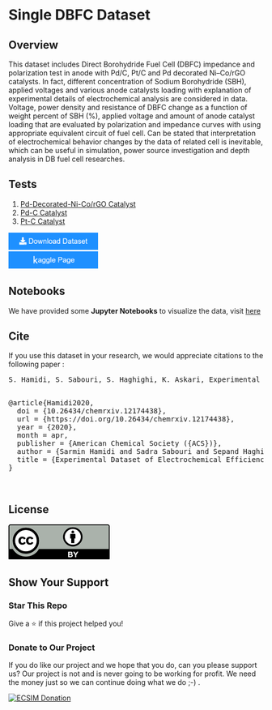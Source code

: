 # Single DBFC Dataset

## Overview

This dataset includes Direct Borohydride Fuel Cell (DBFC) impedance and polarization test in anode with Pd/C, Pt/C and Pd decorated Ni–Co/rGO catalysts. In fact, different concentration of Sodium Borohydride (SBH), applied voltages and various anode catalysts loading with explanation of experimental details of electrochemical analysis are considered in data. Voltage, power density and resistance of DBFC change as a function of weight percent of SBH (%), applied voltage and amount of anode catalyst loading that are evaluated by polarization and impedance curves with using appropriate equivalent circuit of fuel cell. Can be stated that interpretation of electrochemical behavior changes by the data of related cell is inevitable, which can be useful in simulation, power source investigation and depth analysis in DB fuel cell researches.

## Tests


1. [Pd-Decorated-Ni-Co/rGO Catalyst](https://github.com/ECSIM/dbfc-dataset/tree/master/Pd-Decorated-Ni-Co_rGO%20Catalyst)
2. [Pd-C Catalyst](https://github.com/ECSIM/dbfc-dataset/tree/master/Pd-C%20Catalyst)
3. [Pt-C Catalyst](https://github.com/ECSIM/dbfc-dataset/tree/master/Pt-C%20Catalyst)

<a href="https://github.com/ECSIM/dbfc-dataset/archive/v1.0.zip"><img src="images/button.png" width="177px" height="34px"><a/>
<br/>
<a href="https://www.kaggle.com/sepandhaghighi/single-dbfc-dataset"><img src="images/button2.png" width="177px" height="34px"><a/>

## Notebooks

We have provided some **Jupyter Notebooks** to visualize the data, visit [here](https://github.com/ECSIM/dbfc-dataset/tree/master/Notebooks)

## Cite

If you use this dataset in your research, we would appreciate citations to the following paper :

<pre>
S. Hamidi, S. Sabouri, S. Haghighi, K. Askari, Experimental Dataset of Electrochemical Efficiency of a Direct Borohydride Fuel Cell (DBFC) with Pd/C, Pt/C and Pd Decorated Ni–Co/rGO Anode Catalysts, ChemRxiv, (2020). doi: 10.26434/chemrxiv.12174438.
</pre>
<pre>

@article{Hamidi2020,
  doi = {10.26434/chemrxiv.12174438},
  url = {https://doi.org/10.26434/chemrxiv.12174438},
  year = {2020},
  month = apr,
  publisher = {American Chemical Society ({ACS})},
  author = {Sarmin Hamidi and Sadra Sabouri and Sepand Haghighi and Kasra Askari},
  title = {Experimental Dataset of Electrochemical Efficiency of a Direct Borohydride Fuel Cell ({DBFC}) with Pd/C,  Pt/C and Pd Decorated Ni{\textendash}Co/{rGO} Anode Catalysts}
}


</pre>

## License


<a href="https://github.com/ECSIM/dbfc-dataset/blob/master/LICENSE"><img src="images/CC-BY.png"></a>

## Show Your Support

<h3>Star This Repo</h3>					

Give a ⭐️ if this project helped you!  

<h3>Donate to Our Project</h3>	
								
If you do like our project and we hope that you do, can you please support us? Our project is not and is never going to be working for profit. We need the money just so we can continue doing what we do ;-) .

<a href="https://www.ecsim.ir/opem/donate.html" target="_blank"><img src="http://www.ecsim.ir/images/Donate-Button.png" height="90px" width="270px" alt="ECSIM Donation"></a>